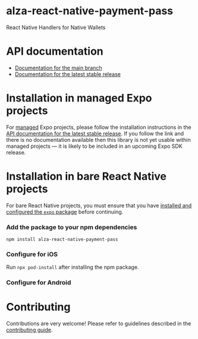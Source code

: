 # alza-react-native-payment-pass

React Native Handlers for Native Wallets

# API documentation

- [Documentation for the main branch](https://github.com/expo/expo/blob/main/docs/pages/versions/unversioned/sdk/alza-react-native-payment-pass.md)
- [Documentation for the latest stable release](https://docs.expo.dev/versions/latest/sdk/alza-react-native-payment-pass/)

# Installation in managed Expo projects

For [managed](https://docs.expo.dev/versions/latest/introduction/managed-vs-bare/) Expo projects, please follow the installation instructions in the [API documentation for the latest stable release](#api-documentation). If you follow the link and there is no documentation available then this library is not yet usable within managed projects &mdash; it is likely to be included in an upcoming Expo SDK release.

# Installation in bare React Native projects

For bare React Native projects, you must ensure that you have [installed and configured the `expo` package](https://docs.expo.dev/bare/installing-expo-modules/) before continuing.

### Add the package to your npm dependencies

```
npm install alza-react-native-payment-pass
```

### Configure for iOS

Run `npx pod-install` after installing the npm package.


### Configure for Android



# Contributing

Contributions are very welcome! Please refer to guidelines described in the [contributing guide]( https://github.com/expo/expo#contributing).
